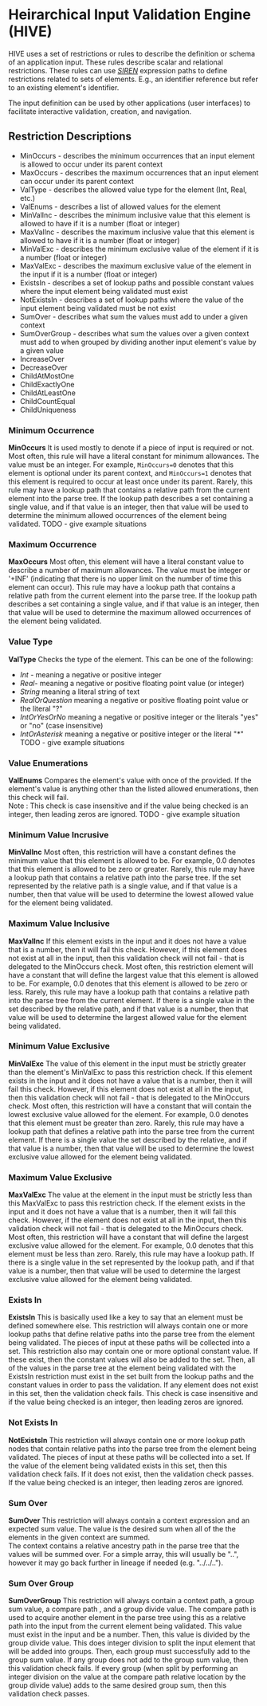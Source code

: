 # Heirarchical Input Validation Engine (HIVE) 
HIVE uses a set of restrictions or rules to describe the definition or schema of an application input. 
These rules describe scalar and relational restrictions. These rules can use [_SIREN_](/waspsiren/README.md)
expression paths to define restrictions related to sets of elements. E.g., an identifier reference but refer to an existing
element's identifier.

The input definition can be used by other applications (user interfaces) to facilitate interactive validation,
creation, and navigation.


## Restriction Descriptions


* MinOccurs - describes the minimum occurrences that an input element is allowed to occur under its parent context
* MaxOccurs - describes the maximum occurrences that an input element can occur under its parent context
* ValType - describes the allowed value type for the element (Int, Real, etc.)
* ValEnums - describes a list of allowed values for the element 
* MinValInc - describes the minimum inclusive value that this element is allowed to have if it is a number (float or integer)
* MaxValInc - describes the maximum inclusive value that this element is allowed to have if it is a number (float or integer)
* MinValExc - describes the minimum exclusive value of the element if it is a number (float or integer)
* MaxValExc - describes the maximum exclusive value of the element in the input if it is a number (float or integer)
* ExistsIn - describes a set of lookup paths and possible constant values where the input element being validated must exist
* NotExistsIn - describes a set of lookup paths where the value of the input element being validated must be not exist
* SumOver - describes what sum the values must add to under a given context
* SumOverGroup - describes what sum the values over a given context must add to when grouped by dividing another input element's value by a given value
* IncreaseOver 
* DecreaseOver 
* ChildAtMostOne 
* ChildExactlyOne 
* ChildAtLeastOne 
* ChildCountEqual 
* ChildUniqueness 
 

### Minimum Occurrence 
__MinOccurs__ It is used mostly to denote if a piece of input is required or not.
Most often, this rule will have a literal constant for minimum allowances.  The value 
must be an integer. For example, `MinOccurs=0` denotes that this element is optional 
under its parent context, and `MinOccurs=1` denotes that this element is required to
occur at least once under its parent. Rarely, this rule may have a lookup path that 
contains a relative path from the current element into the parse tree.  If the lookup
path describes a set containing a single value, and if that value is an integer, then
that value will be used to determine the minimum allowed occurrences of the element being validated.
TODO - give example situations
 
### Maximum Occurrence
__MaxOccurs__ Most often, this element will have a literal constant value to describe
a  number of maximum allowances.  The value  must be integer or '+INF' (indicating that
there is no upper limit on the number of time this element can occur). This rule may have
a  lookup path that contains a relative path from the current element into the parse tree.
If the lookup path describes a set containing a single value, and if that value is an integer,
then that value will be used to determine the maximum allowed occurrences of the element being
validated.

 
### Value Type
__ValType__  Checks the type of the element. This can be one of the following: 
* _Int_ - meaning a negative or positive integer
* _Real_- meaning a negative or positive floating point value (or integer)
* _String_ meaning a literal string of text
* _RealOrQuestion_ meaning a negative or positive floating point value or the literal "?"
* _IntOrYesOrNo_ meaning a negative or positive integer or the literals "yes" or "no" (case insensitive)
* _IntOrAsterisk_ meaning a negative or positive integer or the literal "*"
TODO - give example situations 

### Value Enumerations
__ValEnums__ Compares the element's value with once of the provided. If the element's
value is anything other than the listed allowed enumerations, then this check will fail.  
Note : This check is case insensitive and if the value being checked is an integer, 
then leading zeros are ignored.
TODO - give example situation

### Minimum Value Incrusive
__MinValInc__ Most often, this restriction will have a constant defines the minimum 
value that this element is allowed to be.  For example, 0.0 denotes that this element
is allowed to be zero or greater.  Rarely, this rule may have a lookup path that contains
a relative path into the parse tree.  If the set represented by the relative path is a single
value, and if that value is a number, then that value will be used to determine the lowest
allowed value for the element being validated.

### Maximum Value Inclusive
__MaxValInc__ If this element exists in the input and it does not have
a value that is a number, then it will fail this check.  However, if this element does not
exist at all in the input, then this validation check will not fail - that is delegated
to the MinOccurs check.  Most often, this restriction element will have a constant that will 
define the largest value that this element is allowed to be.  For example, 0.0 denotes that
this element is allowed to be zero or less. Rarely, this rule may have a lookup path that 
contains a relative path into the parse tree from the current element.  If there is a single
value in the set described by the relative path, and if that value is a number, then that
value will be used to determine the largest allowed value for the element being validated.

### Minimum Value Exclusive
__MinValExc__ The value of this element in the input must be strictly greater
than the element's MinValExc to pass this restriction check.  If this element exists in the input
and it does not have a value that is a number, then it will fail this check.  However, if this
element does not exist at all in the input, then this validation check will not fail - that
is delegated to the MinOccurs check.  Most often, this restriction will have a constant that
will contain the lowest exclusive value allowed for the element.  For example, 0.0 denotes
that this element must be greater than zero. Rarely, this rule may have a lookup path that
defines a relative path into the parse tree from the current element. If there is a single
value the set described by the relative, and if that value is a number, then that value will
be used to determine the lowest exclusive value allowed for the element being validated.

### Maximum Value Exclusive
__MaxValExc__ The value at the element in the input must be strictly less than this MaxValExc
to pass this restriction check.  If the element exists in the input and it does not have a value
that is a number, then it will fail this check.  However, if the element does not exist at all
in the input, then this validation check will not fail - that is delegated to the MinOccurs check.
Most often, this restriction will have a constant that will define the largest exclusive value
allowed for the  element.  For example, 0.0 denotes that this element must be less than zero. 
Rarely, this rule may have a lookup path.  If there is a single value in the set represented by
the lookup path, and if that value is a number, then that value will be used to determine the
largest exclusive value allowed for the element being validated.

### Exists In
__ExistsIn__ This is basically used like a key to say that an element must be defined somewhere
else.  This restriction will always contain one or more lookup paths that define relative paths
into the parse tree from the element being validated.  The pieces of input at these paths will
be collected into a set.  This restriction also may contain one or more optional constant value.
If these exist, then the constant values will also be added to the set.  Then, all of the values
in the parse tree at the element being validated with the ExistsIn restriction must exist in the
set built from the lookup paths and the constant values in order to pass the validation.  If any
element does not exist in this set, then the validation check fails.  This check is case insensitive
and if the value being checked is an integer, then leading zeros are ignored.


### Not Exists In
__NotExistsIn__ This restriction will always contain one or more lookup path nodes that contain
relative paths into the parse tree from the element being validated. The pieces of input at
these paths will be collected into a set.  If the value of the element being validated exists
in this set, then this validation check fails.  If it does not exist, then the validation check passes.
If the value being checked is an integer, then leading zeros are ignored.

### Sum Over
__SumOver__ This restriction will always contain a context expression and an expected sum value. 
The value is the desired sum when all of the the  elements in the given context are summed.  
The context contains a relative ancestry path in the parse tree that the values will be summed over.
For a simple array, this will usually be "..", however it may go back further in lineage if needed (e.g. "../../..").  


### Sum Over Group
__SumOverGroup__ This restriction will always contain a context path, a group sum value, a compare path
, and a group divide value.  The compare path is used to acquire another element in the parse tree using
this as a relative path into the input from the current element being validated.  This value must exist
in the input and be a number.  Then, this value is divided by the group divide value.  This does integer
division to split the input element that will be added into groups.  Then, each group must successfully
add to the group sum value.  If any group does not add to the group sum value, then this validation check
fails.  If every group (when split by performing an integer division on the value at the compare path relative
location by the group divide value) adds to the same desired group sum, then this validation check passes.


